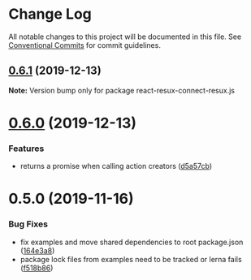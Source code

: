 # Change Log

All notable changes to this project will be documented in this file.
See [Conventional Commits](https://conventionalcommits.org) for commit guidelines.

## [0.6.1](https://github.com/kayak/react-resux/compare/v0.6.0...v0.6.1) (2019-12-13)

**Note:** Version bump only for package react-resux-connect-resux.js





# [0.6.0](https://github.com/kayak/react-resux/compare/v0.5.0...v0.6.0) (2019-12-13)


### Features

* returns a promise when calling action creators ([d5a57cb](https://github.com/kayak/react-resux/commit/d5a57cb636c63e306c1850d755e8097e5f3af968))





# 0.5.0 (2019-11-16)


### Bug Fixes

* fix examples and move shared dependencies to root package.json ([164e3a8](https://github.com/kayak/react-resux/commit/164e3a865cacb2ed9c4af9bb9d2fa3415ac0e610))
* package lock files from examples need to be tracked or lerna fails ([f518b86](https://github.com/kayak/react-resux/commit/f518b86e8c7ceb4b4a20ab7f5e9497689db680b9))
